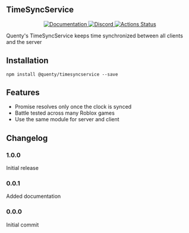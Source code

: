 ## TimeSyncService
<div align="center">
  <a href="http://quenty.github.io/api/">
    <img src="https://img.shields.io/badge/docs-website-green.svg" alt="Documentation" />
  </a>
  <a href="https://discord.gg/mhtGUS8">
    <img src="https://img.shields.io/badge/discord-nevermore-blue.svg" alt="Discord" />
  </a>
  <a href="https://github.com/Quenty/NevermoreEngine/actions">
    <img src="https://github.com/Quenty/NevermoreEngine/workflows/lint/badge.svg" alt="Actions Status" />
  </a>
</div>

Quenty's TimeSyncService keeps time synchronized between all clients and the server

## Installation
```
npm install @quenty/timesyncservice --save
```

## Features

* Promise resolves only once the clock is synced
* Battle tested across many Roblox games
* Use the same module for server and client
## Changelog

### 1.0.0
Initial release

### 0.0.1
Added documentation

### 0.0.0
Initial commit